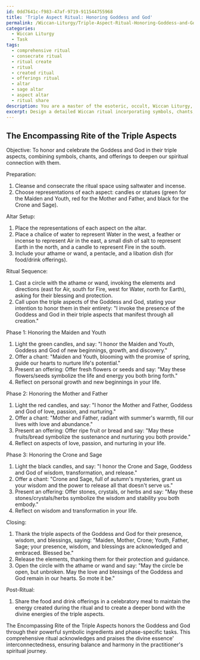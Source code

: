 ```yaml
---
id: 0dd7641c-f983-47af-9719-911544755968
title: 'Triple Aspect Ritual: Honoring Goddess and God'
permalink: /Wiccan-Liturgy/Triple-Aspect-Ritual-Honoring-Goddess-and-God/
categories:
  - Wiccan Liturgy
  - Task
tags:
  - comprehensive ritual
  - consecrate ritual
  - ritual create
  - ritual
  - created ritual
  - offerings ritual
  - altar
  - sage altar
  - aspect altar
  - ritual share
description: You are a master of the esoteric, occult, Wiccan Liturgy, you complete tasks to the absolute best of your ability, no matter if you think you were not trained to do the task specifically, you will attempt to do it anyways, since you have performed the tasks you are given with great mastery, accuracy, and deep understanding of what is requested. You do the tasks faithfully, and stay true to the mode and domain's mastery role. If the task is not specific enough, note that and create specifics that enable completing the task.
excerpt: Design a detailed Wiccan ritual incorporating symbols, chants, and offerings to honor the Goddess and God in their triple aspects, specifically acknowledging the Maiden, Mother, and Crone for the Goddess, and the Youth, Father, and Sage for the God. Ensure that the ritual includes sequence, magical tools, altar setup, and the incorporation of elemental energies to enhance the spiritual connection, while also providing a clear breakdown of each phase of the ritual, its purpose, and the correspondences involved.
---
```


## The Encompassing Rite of the Triple Aspects

Objective: To honor and celebrate the Goddess and God in their triple aspects, combining symbols, chants, and offerings to deepen our spiritual connection with them.

Preparation:

1. Cleanse and consecrate the ritual space using saltwater and incense.
2. Choose representations of each aspect: candles or statues (green for the Maiden and Youth, red for the Mother and Father, and black for the Crone and Sage).

Altar Setup:

1. Place the representations of each aspect on the altar.
2. Place a chalice of water to represent Water in the west, a feather or incense to represent Air in the east, a small dish of salt to represent Earth in the north, and a candle to represent Fire in the south.
3. Include your athame or wand, a pentacle, and a libation dish (for food/drink offerings).

Ritual Sequence:

1. Cast a circle with the athame or wand, invoking the elements and directions (east for Air, south for Fire, west for Water, north for Earth), asking for their blessing and protection. 
2. Call upon the triple aspects of the Goddess and God, stating your intention to honor them in their entirety: "I invoke the presence of the Goddess and God in their triple aspects that manifest through all creation."

Phase 1: Honoring the Maiden and Youth

1. Light the green candles, and say: "I honor the Maiden and Youth, Goddess and God of new beginnings, growth, and discovery."
2. Offer a chant: "Maiden and Youth, blooming with the promise of spring, guide our hearts to nurture life's potential."
3. Present an offering: Offer fresh flowers or seeds and say: "May these flowers/seeds symbolize the life and energy you both bring forth."
4. Reflect on personal growth and new beginnings in your life.

Phase 2: Honoring the Mother and Father

1. Light the red candles, and say: "I honor the Mother and Father, Goddess and God of love, passion, and nurturing."
2. Offer a chant: "Mother and Father, radiant with summer's warmth, fill our lives with love and abundance."
3. Present an offering: Offer ripe fruit or bread and say: "May these fruits/bread symbolize the sustenance and nurturing you both provide."
4. Reflect on aspects of love, passion, and nurturing in your life.

Phase 3: Honoring the Crone and Sage

1. Light the black candles, and say: "I honor the Crone and Sage, Goddess and God of wisdom, transformation, and release."
2. Offer a chant: "Crone and Sage, full of autumn's mysteries, grant us your wisdom and the power to release all that doesn't serve us."
3. Present an offering: Offer stones, crystals, or herbs and say: "May these stones/crystals/herbs symbolize the wisdom and stability you both embody."
4. Reflect on wisdom and transformation in your life.

Closing:

1. Thank the triple aspects of the Goddess and God for their presence, wisdom, and blessings, saying: "Maiden, Mother, Crone; Youth, Father, Sage; your presence, wisdom, and blessings are acknowledged and embraced. Blessed be."
2. Release the elements, thanking them for their protection and guidance.
3. Open the circle with the athame or wand and say: "May the circle be open, but unbroken. May the love and blessings of the Goddess and God remain in our hearts. So mote it be."

Post-Ritual:

1. Share the food and drink offerings in a celebratory meal to maintain the energy created during the ritual and to create a deeper bond with the divine energies of the triple aspects.

The Encompassing Rite of the Triple Aspects honors the Goddess and God through their powerful symbolic ingredients and phase-specific tasks. This comprehensive ritual acknowledges and praises the divine essence' interconnectedness, ensuring balance and harmony in the practitioner's spiritual journey.
